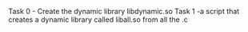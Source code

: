 Task 0 - Create the dynamic library libdynamic.so
Task 1 -a script that creates a dynamic library called liball.so from all the .c
